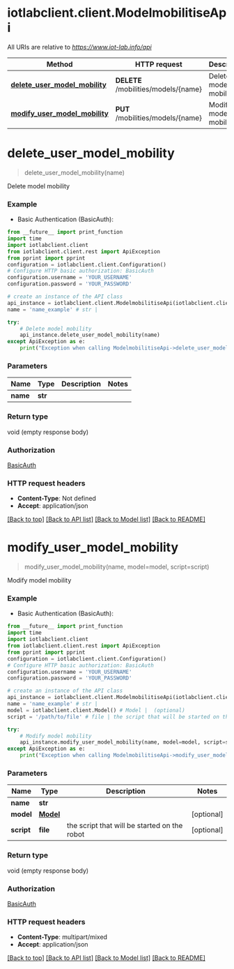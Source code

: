# iotlabclient.client.ModelmobilitiseApi

All URIs are relative to *https://www.iot-lab.info/api*

Method | HTTP request | Description
------------- | ------------- | -------------
[**delete_user_model_mobility**](ModelmobilitiseApi.md#delete_user_model_mobility) | **DELETE** /mobilities/models/{name} | Delete model mobility
[**modify_user_model_mobility**](ModelmobilitiseApi.md#modify_user_model_mobility) | **PUT** /mobilities/models/{name} | Modify model mobility


# **delete_user_model_mobility**
> delete_user_model_mobility(name)

Delete model mobility

### Example

* Basic Authentication (BasicAuth):
```python
from __future__ import print_function
import time
import iotlabclient.client
from iotlabclient.client.rest import ApiException
from pprint import pprint
configuration = iotlabclient.client.Configuration()
# Configure HTTP basic authorization: BasicAuth
configuration.username = 'YOUR_USERNAME'
configuration.password = 'YOUR_PASSWORD'

# create an instance of the API class
api_instance = iotlabclient.client.ModelmobilitiseApi(iotlabclient.client.ApiClient(configuration))
name = 'name_example' # str | 

try:
    # Delete model mobility
    api_instance.delete_user_model_mobility(name)
except ApiException as e:
    print("Exception when calling ModelmobilitiseApi->delete_user_model_mobility: %s\n" % e)
```

### Parameters

Name | Type | Description  | Notes
------------- | ------------- | ------------- | -------------
 **name** | **str**|  | 

### Return type

void (empty response body)

### Authorization

[BasicAuth](../README.md#BasicAuth)

### HTTP request headers

 - **Content-Type**: Not defined
 - **Accept**: application/json

[[Back to top]](#) [[Back to API list]](../README.md#documentation-for-api-endpoints) [[Back to Model list]](../README.md#documentation-for-models) [[Back to README]](../README.md)

# **modify_user_model_mobility**
> modify_user_model_mobility(name, model=model, script=script)

Modify model mobility

### Example

* Basic Authentication (BasicAuth):
```python
from __future__ import print_function
import time
import iotlabclient.client
from iotlabclient.client.rest import ApiException
from pprint import pprint
configuration = iotlabclient.client.Configuration()
# Configure HTTP basic authorization: BasicAuth
configuration.username = 'YOUR_USERNAME'
configuration.password = 'YOUR_PASSWORD'

# create an instance of the API class
api_instance = iotlabclient.client.ModelmobilitiseApi(iotlabclient.client.ApiClient(configuration))
name = 'name_example' # str | 
model = iotlabclient.client.Model() # Model |  (optional)
script = '/path/to/file' # file | the script that will be started on the robot (optional)

try:
    # Modify model mobility
    api_instance.modify_user_model_mobility(name, model=model, script=script)
except ApiException as e:
    print("Exception when calling ModelmobilitiseApi->modify_user_model_mobility: %s\n" % e)
```

### Parameters

Name | Type | Description  | Notes
------------- | ------------- | ------------- | -------------
 **name** | **str**|  | 
 **model** | [**Model**](Model.md)|  | [optional] 
 **script** | **file**| the script that will be started on the robot | [optional] 

### Return type

void (empty response body)

### Authorization

[BasicAuth](../README.md#BasicAuth)

### HTTP request headers

 - **Content-Type**: multipart/mixed
 - **Accept**: application/json

[[Back to top]](#) [[Back to API list]](../README.md#documentation-for-api-endpoints) [[Back to Model list]](../README.md#documentation-for-models) [[Back to README]](../README.md)


